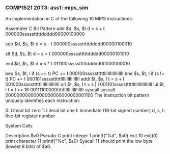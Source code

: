 ### COMP1521 20T3: ass1: mips_sim ###


An implementation in C of the following 10 MIPS instructions:

Assembler	C	Bit Pattern
add $d, $s, $t	d = s + t	000000ssssstttttddddd00000100000

sub $d, $s, $t	d = s - t	000000ssssstttttddddd00000100010

slt $d, $s, $t	d = s < t	000000ssssstttttddddd00000101010

mul $d, $s, $t	d = s * t	011100ssssstttttddddd00000000010

beq $s, $t, I	if (s == t) PC += I	000100ssssstttttIIIIIIIIIIIIIIII
bne $s, $t, I	if (s != t) PC += I	000101ssssstttttIIIIIIIIIIIIIIII
addi $t, $s, I	t = s + I	001000ssssstttttIIIIIIIIIIIIIIII
ori $t, $s, I	t = s | I	001101ssssstttttIIIIIIIIIIIIIIII
lui $t, I	t = I << 16	00111100000tttttIIIIIIIIIIIIIIII
syscall	syscall	00000000000000000000000000001100
The instruction bit pattern uniquely identifies each instruction:

0: Literal bit zero
1: Literal bit one
I: Immediate (16-bit signed number)
d, s, t: five-bit register number

System Calls

Description	$v0	Pseudo-C
print integer	1	printf("%d", $a0)
exit	10	exit(0)
print character	11	printf("%c", $a0)
Syscall 11 should print the low byte (lowest 8 bits) of $a0.

